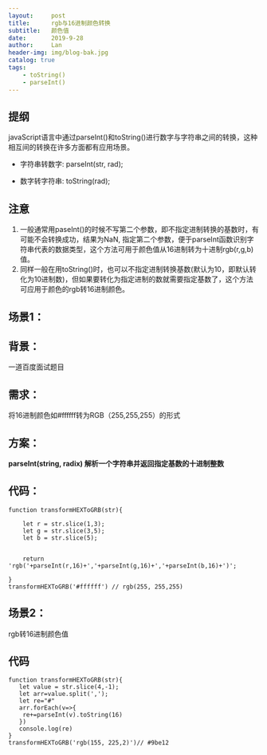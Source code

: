 ```yaml
---
layout:     post
title:      rgb与16进制颜色转换
subtitle:   颜色值
date:       2019-9-28
author:     Lan
header-img: img/blog-bak.jpg
catalog: true
tags:
    - toString()
    - parseInt()
---
```


## 提纲
javaScript语言中通过parseInt()和toString()进行数字与字符串之间的转换，这种相互间的转换在许多方面都有应用场景。

- 字符串转数字: parseInt(str, rad);

- 数字转字符串: toString(rad);

## 注意
1. 一般通常用paseInt()的时候不写第二个参数，即不指定进制转换的基数时，有可能不会转换成功，结果为NaN, 指定第二个参数，便于parseInt函数识别字符串代表的数据类型，这个方法可用于颜色值从16进制转为十进制rgb(r,g,b)值。
2. 同样一般在用toString()时，也可以不指定进制转换基数(默认为10，即默认转化为10进制数)，但如果要转化为指定进制的数就需要指定基数了，这个方法可应用于颜色的rgb转16进制颜色。
## 场景1：
## 背景：
一道百度面试题目


## 需求：

将16进制颜色如#ffffff转为RGB（255,255,255）的形式


## 方案：
**parseInt(string, radix)   解析一个字符串并返回指定基数的十进制整数**


## 代码：
```
function transformHEXToGRB(str){
    
    let r = str.slice(1,3);
    let g = str.slice(3,5);
    let b = str.slice(5);
    
    
    return 'rgb('+parseInt(r,16)+','+parseInt(g,16)+','+parseInt(b,16)+')';
    
}
transformHEXToGRB('#ffffff') // rgb(255, 255,255)
```

## 场景2：

rgb转16进制颜色值

## 代码

```
function transformHEXToGRB(str){
   let value = str.slice(4,-1);
   let arr=value.split(',');
   let re="#"
   arr.forEach(v=>{       
    re+=parseInt(v).toString(16)
   }) 
   console.log(re) 
} 
transformHEXToGRB('rgb(155, 225,2)')// #9be12
```
